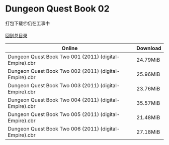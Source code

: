 # Dungeon Quest Book 02

打包下载📦仍在工事中

[回到总目录](/Catalogs.md)







Online | Download
--- | ---
Dungeon Quest Book Two 001 (2011) (digital-Empire).cbr | 24.79MiB
Dungeon Quest Book Two 002 (2011) (digital-Empire).cbr | 25.96MiB
Dungeon Quest Book Two 003 (2011) (digital-Empire).cbr | 23.76MiB
Dungeon Quest Book Two 004 (2011) (digital-Empire).cbr | 35.57MiB
Dungeon Quest Book Two 005 (2011) (digital-Empire).cbr | 21.48MiB
Dungeon Quest Book Two 006 (2011) (digital-Empire).cbr | 27.18MiB